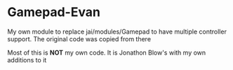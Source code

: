 # Gamepad-Evan
My own module to replace jai/modules/Gamepad to have multiple controller support. The original code was copied from there

Most of this is **NOT** my own code. It is Jonathon Blow's with my own additions to it